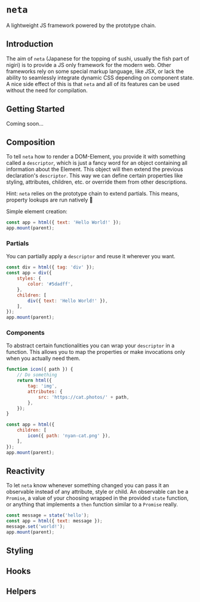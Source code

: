 # `neta`
A lightweight JS framework powered by the prototype chain.

## Introduction
The aim of `neta` (Japanese for the topping of sushi, usually the fish part of nigiri) is to provide a JS only framework
for the modern web. Other frameworks rely on some special markup language, like JSX, or lack the ability to seamlessly
integrate dynamic CSS depending on component state. A nice side effect of this is that `neta` and all of its features 
can be used without the need for compilation.

## Getting Started
Coming soon...

## Composition
To tell `neta` how to render a DOM-Element, you provide it with something called a `descriptor`, which is just a fancy 
word for an object containing all information about the Element. This object will then extend the previous declaration's
`descriptor`. This way we can define certain properties like styling, attributes, children, etc. or override them from 
other descriptions.

Hint: `neta` relies on the prototype chain to extend partials. This means, property lookups are run natively 🎉

Simple element creation:
```js
const app = html({ text: 'Hello World!' });
app.mount(parent);
```

### Partials
You can partially apply a `descriptor` and reuse it wherever you want.

```js
const div = html({ tag: 'div' });
const app = div({
    styles: {
        color: '#5dadff',
    },
    children: [
        div({ text: 'Hello World!' }),
    ],
});
app.mount(parent);
```

### Components
To abstract certain functionalities you can wrap your `descriptor` in a function. This allows you to map the properties
or make invocations only when you actually need them.

```js
function icon({ path }) {
    // Do something
    return html({
        tag: 'img',
        attributes: {
            src: 'https://cat.photos/' + path,
        },
    });
}

const app = html({
    children: [
        icon({ path: 'nyan-cat.png' }),
    ],
});
app.mount(parent);
```

## Reactivity
To let `neta` know whenever something changed you can pass it an observable instead of any attribute, style or child.
An observable can be a `Promise`, a value of your choosing wrapped in the provided `state` function, or anything that 
implements a `then` function similar to a `Promise` really.

```js
const message = state('hello');
const app = html({ text: message });
message.set('world!');
app.mount(parent);
```

## Styling
## Hooks
## Helpers

